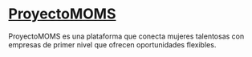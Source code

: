 # [ProyectoMOMS](https://proyectomoms.netlify.com/)
ProyectoMOMS es una plataforma que conecta mujeres talentosas con empresas de primer nivel que ofrecen oportunidades flexibles.
